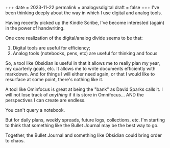 +++
date = 2023-11-22
permalink = analogvsdigital
draft = false
+++
I've been thinking deeply about the way in which I use digital and analog tools.

Having recently picked up the Kindle Scribe, I've become interested (again) in the power of handwriting. 

One core realization of the digital/analog divide seems to be that:

1. Digital tools are useful for efficiency;
2. Analog tools (notebooks, pens, etc) are useful for thinking and focus

So, a tool like Obsidian is useful in that it allows me to really plan my year, my quarterly goals, etc. It allows me to write documents efficiently with markdown. And for things I will either need again, or that I would like to resurface at some point, there's nothing like it. 

A tool like Ominfocus is great at being the "bank" as David Sparks calls it. I will not lose track of _anything_ if it is store in Omnifocus... AND the perspectives I can create are endless.

You can't query a notebook.

But for daily plans, weekly spreads, future logs, collections, etc. I'm starting to think that something like the Bullet Journal may be the best way to go.

Together, the Bullet Journal and something like Obsidian could bring order to chaos.